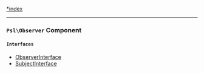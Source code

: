 <!--
    This markdown file was generated using `docs/documenter.php`.

    Any edits to it will likely be lost.
-->

[*index](./../README.md)

---

### `Psl\Observer` Component

#### `Interfaces`

- [ObserverInterface](./../../src/Psl/Observer/ObserverInterface.php#L10)
- [SubjectInterface](./../../src/Psl/Observer/SubjectInterface.php#L7)


